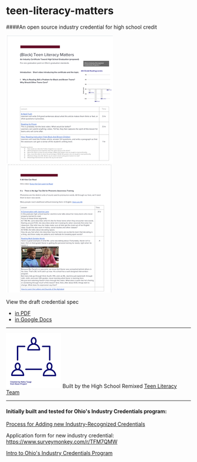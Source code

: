 # teen-literacy-matters

####An open source industry credential for high school credit

![preview](images/previewpage1.png) ![preview](images/previewpage2.png)


View the draft credential spec
- [in PDF](https://github.com/High-School-Remixed/teen-literacy-matters/blob/main/Black%20Teen%20Literacy%20Matters.pdf)
- [in Google Docs](https://github.com/High-School-Remixed/teen-literacy-matters/blob/main/Black%20Teen%20Literacy%20Matters.pdf)


___________________________________________________________

![team](images/team.png)
Built by the High School Remixed
[Teen Literacy Team](https://docs.google.com/document/d/1cmw3UqX7Dio0qnjAAOIj53lcTPHESuryw6j9baSSr3I/edit?usp=sharing)





___________________________________________________________

#### Initially built and tested for Ohio's Industry Credentials program:
[Process for Adding new Industry-Recognized Credentials](http://education.ohio.gov/Topics/Ohio-s-Graduation-Requirements/Industry-Recognized-Credentials/Process-for-adding-new-industry-recognized-credent)

Application form for new industry credential: https://www.surveymonkey.com/r/TFM7QMW


[Intro to Ohio's Industry Credentials Program](http://education.ohio.gov/Topics/Ohio-s-Graduation-Requirements/Industry-Recognized-Credentials)

